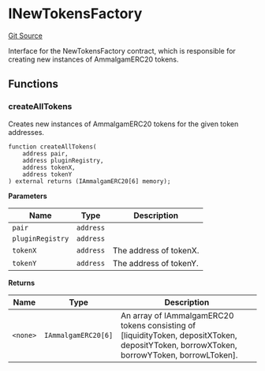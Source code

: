 # INewTokensFactory
[Git Source](https://github.com/Ammalgam-Protocol/core-v1/blob/083c00a2031e49494b12e5e222d9534812423631/contracts/interfaces/factories/INewTokensFactory.sol)

Interface for the NewTokensFactory contract, which is responsible for creating new instances of AmmalgamERC20 tokens.


## Functions
### createAllTokens

Creates new instances of AmmalgamERC20 tokens for the given token addresses.


```solidity
function createAllTokens(
    address pair,
    address pluginRegistry,
    address tokenX,
    address tokenY
) external returns (IAmmalgamERC20[6] memory);
```
**Parameters**

|Name|Type|Description|
|----|----|-----------|
|`pair`|`address`||
|`pluginRegistry`|`address`||
|`tokenX`|`address`|The address of tokenX.|
|`tokenY`|`address`|The address of tokenY.|

**Returns**

|Name|Type|Description|
|----|----|-----------|
|`<none>`|`IAmmalgamERC20[6]`|An array of IAmmalgamERC20 tokens consisting of [liquidityToken, depositXToken, depositYToken, borrowXToken, borrowYToken, borrowLToken].|


